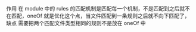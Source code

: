 作用
在 module 中的 rules 的匹配机制是匹配每一个机制，不是匹配到之后就不在匹配，oneOf 就是优化这个点，当文件匹配到一条规则之后就不向下匹配了，  
缺点
需要把两个匹配文件类型相同的规则不是放在 oneOf 中
